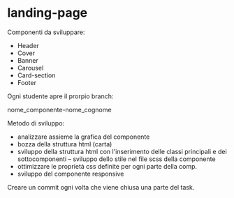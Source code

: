 # landing-page

Componenti da sviluppare:
* Header
* Cover
* Banner
* Carousel
* Card-section
* Footer

Ogni studente apre il prorpio branch:

nome_componente-nome_cognome

Metodo di sviluppo:
- analizzare assieme la grafica del componente
- bozza della struttura html (carta)
- sviluppo della struttura html con l'inserimento delle classi principali e dei sottocomponenti
– sviluppo dello stile nel file scss della componente
- ottimizzare le proprietà css definite per ogni parte della comp.
- sviluppo del componente responsive

Creare un commit ogni volta che viene chiusa una parte del task.
